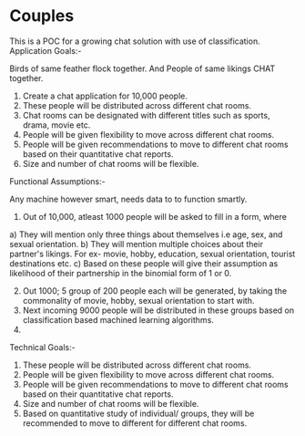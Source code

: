 # Couples
This is a POC for a growing chat solution with use of classification.
Application Goals:-

Birds of same feather flock together.
And
People of same likings CHAT together.


1.  Create a chat application for 10,000 people.
2.  These people will be distributed across
    different chat rooms.
3.  Chat rooms can be designated with different
    titles such as sports, drama, movie etc.
4.  People will be given flexibility to move across
    different chat rooms.
5.  People will be given recommendations to move to 
    different chat rooms based on their quantitative 
    chat reports.
6.  Size and number of chat rooms will be flexible.


Functional Assumptions:-

Any machine however smart, needs data to 
to function smartly.

1. Out of 10,000, atleast 1000 people will be asked to 
   fill in a form, where

a) They will mention only three things about themselves
   i.e age, sex, and sexual orientation.
b) They will mention multiple choices about their partner's
   likings. For ex- movie, hobby, education, sexual orientation,
   tourist destinations etc.
c) Based on these people will give their assumption as likelihood
   of their partnership in the binomial form of 1 or 0.

2. Out 1000; 5 group of 200 people each will be generated, by taking
   the commonality of movie, hobby, sexual orientation to start with.
3. Next incoming 9000 people will be distributed in these groups
   based on classification based machined learning algorithms.
4. 


Technical Goals:-

1.  These people will be distributed across
    different chat rooms.
2.  People will be given flexibility to move across
    different chat rooms.
3.  People will be given recommendations to move to 
    different chat rooms based on their quantitative 
    chat reports.
4.  Size and number of chat rooms will be flexible.
5.  Based on quantitative study of individual/ groups,
    they will be recommended to move to different for different 
    chat rooms.
